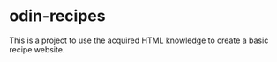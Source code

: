 # odin-recipes
This is a project to use the acquired HTML knowledge to create a basic recipe website.